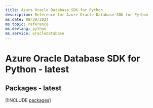 ```yaml
---
title: Azure Oracle Database SDK for Python
description: Reference for Azure Oracle Database SDK for Python
ms.date: 08/29/2024
ms.topic: reference
ms.devlang: python
ms.service: oracledatabase
---
```

# Azure Oracle Database SDK for Python - latest
## Packages - latest
[!INCLUDE [packages](oracle-database-index.md)]